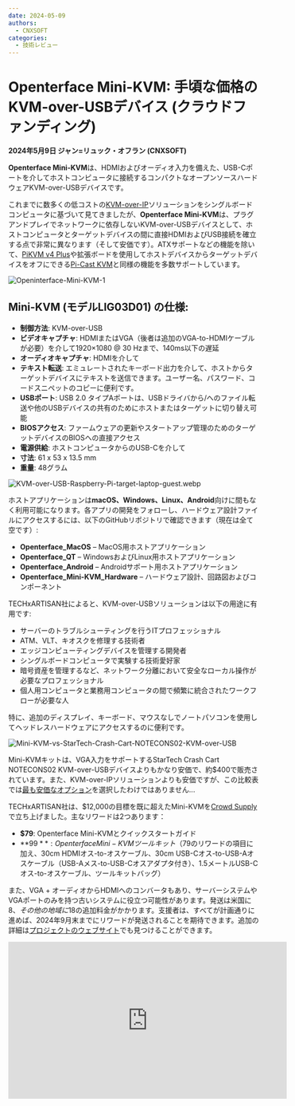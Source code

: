 ```yaml
---
date: 2024-05-09
authors:
  - CNXSOFT
categories:
  - 技術レビュー
---
```


# Openterface Mini-KVM: 手頃な価格のKVM-over-USBデバイス (クラウドファンディング)
**2024年5月9日 ジャン=リュック・オフラン (CNXSOFT)**

**Openterface Mini-KVM**は、HDMIおよびオーディオ入力を備えた、USB-Cポートを介してホストコンピュータに接続するコンパクトなオープンソースハードウェアKVM-over-USBデバイスです。

これまでに数多くの低コストの[KVM-over-IP](https://www.cnx-software.com/2023/04/18/blikvm-open-source-kvm-over-ip-raspberry-pi-cm4-raspberry-pi-hat-pcie-board-allwinner-h616/)ソリューションをシングルボードコンピュータに基づいて見てきましたが、**Openterface Mini-KVM**は、プラグアンドプレイでネットワークに依存しないKVM-over-USBデバイスとして、ホストコンピュータとターゲットデバイスの間に直接HDMIおよびUSB接続を確立する点で非常に異なります（そして安価です）。ATXサポートなどの機能を除いて、[PiKVM v4 Plus](https://docs.pikvm.org/v4/)や拡張ボードを使用してホストデバイスからターゲットデバイスをオフにできる[Pi-Cast KVM](https://www.cnx-software.com/2023/12/24/pi-cast-portable-kvm-switch-raspberry-pi-cm4/)と同様の機能を多数サポートしています。

<!-- more -->

![Openinterface-Mini-KVM-1](https://www.cnx-software.com/wp-content/uploads/2024/05/Openinterface-Mini-KVM-1.jpg)

## Mini-KVM (モデルLIG03D01) の仕様:
- **制御方法**: KVM-over-USB
- **ビデオキャプチャ**: HDMIまたはVGA（後者は追加のVGA-to-HDMIケーブルが必要）を介して1920×1080 @ 30 Hzまで、140ms以下の遅延
- **オーディオキャプチャ**: HDMIを介して
- **テキスト転送**: エミュレートされたキーボード出力を介して、ホストからターゲットデバイスにテキストを送信できます。ユーザー名、パスワード、コードスニペットのコピーに便利です。
- **USBポート**: USB 2.0 タイプAポートは、USBドライバから/へのファイル転送や他のUSBデバイスの共有のためにホストまたはターゲットに切り替え可能
- **BIOSアクセス**: ファームウェアの更新やスタートアップ管理のためのターゲットデバイスのBIOSへの直接アクセス
- **電源供給**: ホストコンピュータからのUSB-Cを介して
- **寸法**: 61 x 53 x 13.5 mm
- **重量**: 48グラム

![KVM-over-USB-Raspberry-Pi-target-laptop-guest.webp](https://www.cnx-software.com/wp-content/uploads/2024/05/KVM-over-USB-Raspberry-Pi-target-laptop-guest.webp)

ホストアプリケーションは**macOS、Windows、Linux、Android**向けに間もなく利用可能になります。各アプリの開発をフォローし、ハードウェア設計ファイルにアクセスするには、以下のGitHubリポジトリで確認できます（現在は全て空です）:
- **Openterface_MacOS** – MacOS用ホストアプリケーション
- **Openterface_QT** – WindowsおよびLinux用ホストアプリケーション
- **Openterface_Android** – Androidサポート用ホストアプリケーション
- **Openterface_Mini-KVM_Hardware** – ハードウェア設計、回路図およびコンポーネント

TECHxARTISAN社によると、KVM-over-USBソリューションは以下の用途に有用です:
- サーバーのトラブルシューティングを行うITプロフェッショナル
- ATM、VLT、キオスクを修理する技術者
- エッジコンピューティングデバイスを管理する開発者
- シングルボードコンピュータで実験する技術愛好家
- 暗号資産を管理するなど、ネットワーク分離において安全なローカル操作が必要なプロフェッショナル
- 個人用コンピュータと業務用コンピュータの間で頻繁に統合されたワークフローが必要な人

特に、追加のディスプレイ、キーボード、マウスなしでノートパソコンを使用してヘッドレスハードウェアにアクセスするのに便利です。

![Mini-KVM-vs-StarTech-Crash-Cart-NOTECONS02-KVM-over-USB](https://www.cnx-software.com/wp-content/uploads/2024/05/Mini-KVM-vs-StarTech-Crash-Cart-NOTECONS02-KVM-over-USB.webp)

Mini-KVMキットは、VGA入力をサポートするStarTech Crash Cart NOTECONS02 KVM-over-USBデバイスよりもかなり安価で、約$400で販売されています。また、KVM-over-IPソリューションよりも安価ですが、この比較表では[最も安価なオプション](https://www.cnx-software.com/2023/04/18/blikvm-open-source-kvm-over-ip-raspberry-pi-cm4-raspberry-pi-hat-pcie-board-allwinner-h616/)を選択したわけではありません...

TECHxARTISAN社は、$12,000の目標を既に超えたMini-KVMを[Crowd Supply](https://www.crowdsupply.com/techxartisan/openterface-mini-kvm)で立ち上げました。主なリワードは2つあります：

- **$79**: Openterface Mini-KVMとクイックスタートガイド
- **$99**: Openterface Mini-KVMツールキット（$79のリワードの項目に加え、30cm HDMIオス-to-オスケーブル、30cm USB-Cオス-to-USB-Aオスケーブル（USB-Aメス-to-USB-Cオスアダプタ付き）、1.5メートルUSB-Cオス-to-オスケーブル、ツールキットバッグ）

また、VGA + オーディオからHDMIへのコンバータもあり、サーバーシステムやVGAポートのみを持つ古いシステムに役立つ可能性があります。発送は米国に$8、その他の地域に$18の追加料金がかかります。支援者は、すべてが計画通りに進めば、2024年9月末までにリワードが発送されることを期待できます。追加の詳細は[プロジェクトのウェブサイト](http://openterface.com/)でも見つけることができます。

<iframe width="560" height="315" src="https://www.youtube.com/embed/6OWaVIRXCaw?si=KpzsXY0ET8KnG8qT" title="YouTube video player" frameborder="0" allow="accelerometer; autoplay; clipboard-write; encrypted-media; gyroscope; picture-in-picture; web-share" referrerpolicy="strict-origin-when-cross-origin" allowfullscreen></iframe>
